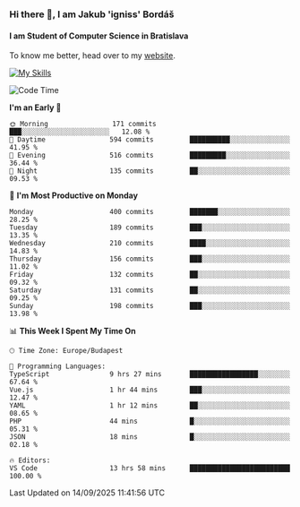 ### Hi there 👋, I am Jakub 'igniss' Bordáš

#### I am Student of Computer Science in Bratislava
To know me better, head over to my [website](https://bordas.sk).

[![My Skills](https://skillicons.dev/icons?i=js,typescript,html,css,figma,svelte,vue,next,postgresql,nest,express,nodejs)](https://bordas.sk)


<!--START_SECTION:waka-->
![Code Time](http://img.shields.io/badge/Code%20Time-2%2C123%20hrs%203%20mins-blue)

**I'm an Early 🐤** 

```text
🌞 Morning                171 commits         ███░░░░░░░░░░░░░░░░░░░░░░   12.08 % 
🌆 Daytime                594 commits         ██████████░░░░░░░░░░░░░░░   41.95 % 
🌃 Evening                516 commits         █████████░░░░░░░░░░░░░░░░   36.44 % 
🌙 Night                  135 commits         ██░░░░░░░░░░░░░░░░░░░░░░░   09.53 % 
```
📅 **I'm Most Productive on Monday** 

```text
Monday                   400 commits         ███████░░░░░░░░░░░░░░░░░░   28.25 % 
Tuesday                  189 commits         ███░░░░░░░░░░░░░░░░░░░░░░   13.35 % 
Wednesday                210 commits         ████░░░░░░░░░░░░░░░░░░░░░   14.83 % 
Thursday                 156 commits         ███░░░░░░░░░░░░░░░░░░░░░░   11.02 % 
Friday                   132 commits         ██░░░░░░░░░░░░░░░░░░░░░░░   09.32 % 
Saturday                 131 commits         ██░░░░░░░░░░░░░░░░░░░░░░░   09.25 % 
Sunday                   198 commits         ███░░░░░░░░░░░░░░░░░░░░░░   13.98 % 
```


📊 **This Week I Spent My Time On** 

```text
🕑︎ Time Zone: Europe/Budapest

💬 Programming Languages: 
TypeScript               9 hrs 27 mins       █████████████████░░░░░░░░   67.64 % 
Vue.js                   1 hr 44 mins        ███░░░░░░░░░░░░░░░░░░░░░░   12.47 % 
YAML                     1 hr 12 mins        ██░░░░░░░░░░░░░░░░░░░░░░░   08.65 % 
PHP                      44 mins             █░░░░░░░░░░░░░░░░░░░░░░░░   05.31 % 
JSON                     18 mins             █░░░░░░░░░░░░░░░░░░░░░░░░   02.18 % 

🔥 Editors: 
VS Code                  13 hrs 58 mins      █████████████████████████   100.00 % 
```


 Last Updated on 14/09/2025 11:41:56 UTC
<!--END_SECTION:waka-->
